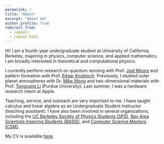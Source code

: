 ```yaml
---
permalink: /
title: "About"
excerpt: "About me"
author_profile: true
redirect_from: 
  - /about/
  - /about.html
---
```


Hi! I am a fourth-year undergraduate student at University of California, Berkeley, majoring in physics, computer science, and applied mathematics. I am broadly interested in theoretical and computational physics.

I currently perform research on quantum sensing with Prof. [Joel Moore](https://physics.berkeley.edu/people/faculty/joel-moore) and pattern formation with Prof. [Edgar Knobloch](https://physics.berkeley.edu/people/faculty/edgar-knobloch). Previously, I studied outer planet atmospheres with Dr. [Mike Wong](https://w.astro.berkeley.edu/~mikewong/bio.php) and two-dimensional materials with Prof. [Tongcang Li](https://sites.google.com/site/litongcang/) (Purdue University). Last summer, I was a hardware research intern at Apple.

Teaching, service, and outreach are very important to me. I have taught calculus and linear algebra as an Undergraduate Student Instructor (teaching assistant). I have also been involved in several organizations, including the [UC Berkeley Society of Physics Students (SPS)](https://sps.studentorg.berkeley.edu), [Bay Area Scientists Inspiring Students (BASIS)](https://crscience.org/educators/BASIS/), and [Computer Science Mentors (CSM)](https://csmentors.berkeley.edu/).

My CV is available [here](/files/troy_tsubota_CV.pdf).